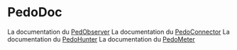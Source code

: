 # PedoDoc

La documentation du [PedObserver](PedObserver/README.md)
La documentation du [PedoConnector](PedoConnector/README.md)
La documentation du [PedoHunter](PedoHunter/README.md)
La documentation du [PedoMeter](PedoMeter/README.md)
